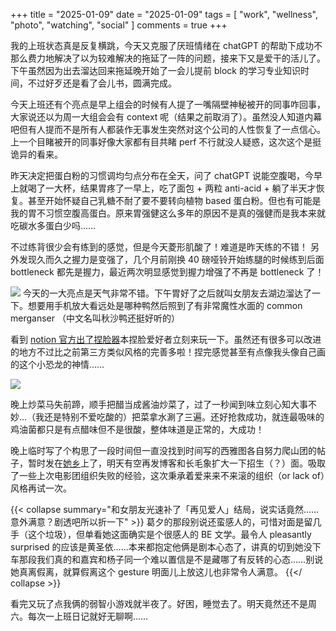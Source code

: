 +++
title = "2025-01-09"
date = "2025-01-09"
tags = [
    "work",
    "wellness",
    "photo",
    "watching",
    "social"
]
comments = true
+++

我的上班状态真是反复横跳，今天又克服了厌班情绪在 chatGPT 的帮助下成功不那么费力地解决了以为较难解决的拖延了一阵的问题，接来下又是爱干的活儿了。下午虽然因为出去溜达回来拖延晚开始了一会儿提前 block 的学习专业知识时间，不过好歹还是看了会儿书，圆满完成。

今天上班还有个亮点是早上组会的时候有人提了一嘴隔壁神秘被开的同事咋回事，大家说还以为周一大组会会有 context 呢（结果之前取消了）。虽然没人知道内幕吧但有人提而不是所有人都装作无事发生突然对这个公司的人性恢复了一点信心。上一个目睹被开的同事好像大家都有目共睹 perf 不行就没人疑惑，这次这个是挺诡异的看来。

昨天决定把蛋白粉的习惯调均匀点分布在全天，问了 chatGPT 说能空腹喝，今早上就喝了一大杯，结果胃疼了一早上，吃了面包 + 两粒 anti-acid + 躺了半天才恢复。甚至开始怀疑自己乳糖不耐了要不要转向植物 based 蛋白粉。但也有可能是我的胃不习惯空腹高蛋白。原来胃强健这么多年的原因不是真的强健而是我本来就吃碳水多蛋白少吗……

不过练背很少会有练到的感觉，但是今天菱形肌酸了！难道是昨天练的不错！ 另外发现久而久之握力是变强了，几个月前刚换 40 磅哑铃开始练腿的时候练到后面 bottleneck 都先是握力，最近两次明显感觉到握力增强了不再是 bottleneck 了！

![](https://media.douchi.space/douchi/media_attachments/files/113/801/046/801/954/772/original/4385d7f22f3d7de3.jpg)
今天的一大亮点是天气非常不错。下午胃好了之后就叫女朋友去湖边溜达了一下。想要用手机放大看远处是哪种鸭然后照到了有非常魔性水面的 common merganser （中文名叫秋沙鸭还挺好听的）


看到 [notion 官方出了捏脸器](https://faces.notion.com/?utm_source=t.me/mtfront)本捏脸爱好者立刻来玩一下。虽然还有很多可以改进的地方不过比之前第三方类似风格的完善多啦！捏完感觉甚至有点像我头像自己画的这个小恐龙的神情……

![](https://media.douchi.space/douchi/media_attachments/files/113/801/161/122/238/108/original/7a23faa50f5253fc.png)

晚上炒菜马失前蹄，顺手把醋当成酱油炒菜了，过了一秒闻到味立刻心知大事不妙…（我还是特别不爱吃酸的）把菜拿水涮了三遍。还好抢救成功，就连最吸味的鸡油菌都只是有点醋味但不是很酸，整体味道是正常的，大成功！

晚上临时写了个构思了一段时间但一直没找到时间写的西雅图各自努力爬山团的帖子，暂时发在[她乡](https://forum.womenoverseas.com/t/topic/57115)上了，明天有空再发博客和长毛象扩大一下招生（？）面。吸取了一些上次电影团组织失败的经验，这次秉承着爱来来不来滚的组织（or lack of）风格再试一次。

{{< collapse summary="和女朋友光速补了「再见爱人」结局，说实话竟然……意外满意？剧透吧所以折一下" >}}
葛夕的那段别说还蛮感人的，可惜对面是留几手（这个垃圾），但单看她这面确实是个很感人的 BE 文学。最令人 pleasantly surprised 的应该是黄圣依……本来都抱定他俩是剧本心态了，讲真的切到她没下车那段我们真的和嘉宾和杨子同一个难以置信是不是藏哪了有反转的心态……别说她真离假离，就算假离这个 gesture 明面儿上放这儿也非常令人满意。
{{</ collapse >}}

看完又玩了点我俩的弱智小游戏就半夜了。好困，睡觉去了。明天竟然还不是周六。每次一上班日记就好无聊啊…… 